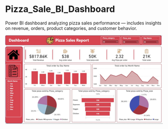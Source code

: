 # Pizza_Sale_BI_Dashboard
Power BI dashboard analyzing pizza sales performance — includes insights on revenue, orders, product categories, and customer behavior.

![Dashboard Screenshot](https://raw.githubusercontent.com/Mushfiqe-Alam-Shafin/Pizza_Sale_BI_Dashboard/main/Image.%20Dashboard.JPG)

